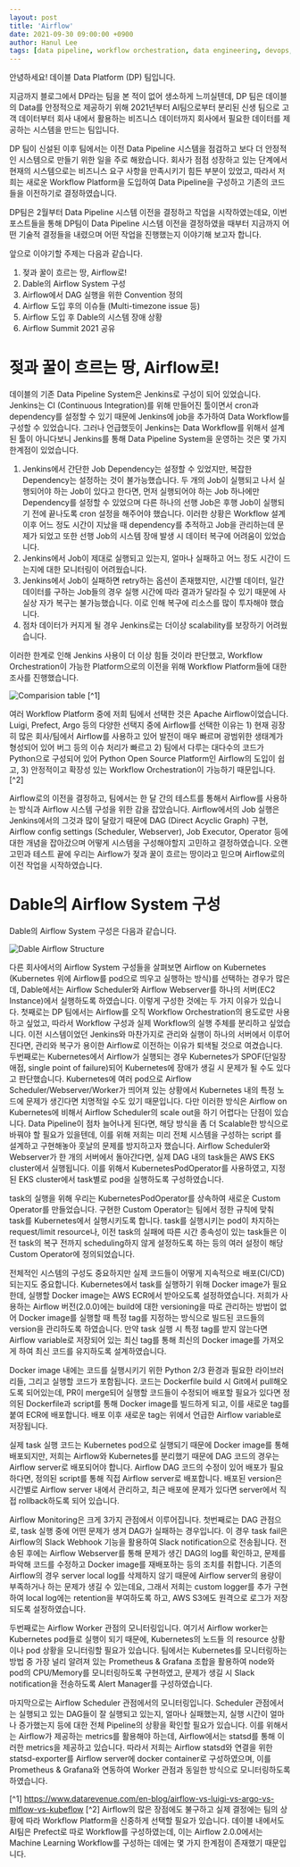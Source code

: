 ```yaml
---
layout: post
title: 'Airflow'
date: 2021-09-30 09:00:00 +0900
author: Hanul Lee
tags: [data pipeline, workflow orchestration, data engineering, devops, airflow, kubernetes]
---
```


안녕하세요! 데이블 Data Platform (DP) 팀입니다.

지금까지 블로그에서 DP라는 팀을 본 적이 없어 생소하게 느끼실텐데, DP 팀은 데이블의 Data를 안정적으로 제공하기 위해 2021년부터 AI팀으로부터
분리된 신생 팀으로 고객 데이터부터 회사 내에서 활용하는 비즈니스 데이터까지 회사에서 필요한 데이터를 제공하는 시스템을 만드는 팀입니다.

DP 팀이 신설된 이후 팀에서는 이전 Data Pipeline 시스템을 점검하고 보다 더 안정적인 시스템으로 만들기 위한 일을 주로 해왔습니다. 회사가
점점 성장하고 있는 단계에서 현재의 시스템으로는 비즈니스 요구 사항을 만족시키기 힘든 부분이 있었고, 따라서 저희는 새로운 Workflow Platform을
도입하여 Data Pipeline을 구성하고 기존의 코드들을 이전하기로 결정하였습니다.

DP팀은 2월부터 Data Pipeline 시스템 이전을 결정하고 작업을 시작하였는데요, 이번 포스트들을 통해 DP팀이 Data Pipeline 시스템 이전을
결정하였을 때부터 지금까지 어떤 기술적 결정들을 내렸으며 어떤 작업을 진행했는지 이야기해 보고자 합니다.

앞으로 이야기할 주제는 다음과 같습니다.

1. 젖과 꿀이 흐르는 땅, Airflow로!
2. Dable의 Airflow System 구성
3. Airflow에서 DAG 실행을 위한 Convention 정의
4. Airflow 도입 후의 이슈들 (Multi-timezone issue 등)
5. Airflow 도입 후 Dable의 시스템 장애 상황
6. Airflow Summit 2021 공유

# 젖과 꿀이 흐르는 땅, Airflow로!
데이블의 기존 Data Pipeline System은 Jenkins로 구성이 되어 있었습니다. Jenkins는 CI (Continuous Integration)를 위해 만들어진 툴이면서
cron과 dependency를 설정할 수 있기 때문에 Jenkins에 job을 추가하여 Data Workflow를 구성할 수 있었습니다.
그러나 언급했듯이 Jenkins는 Data Workflow를 위해서 설계된 툴이 아니다보니 Jenkins를 통해 Data Pipeline System을 운영하는 것은 몇 가지
한계점이 있었습니다.

1. Jenkins에서 간단한 Job Dependency는 설정할 수 있었지만, 복잡한 Dependency는 설정하는 것이 불가능했습니다. 두 개의 Job이 실행되고 나서
실행되어야 하는 Job이 있다고 한다면, 먼저 실행되어야 하는 Job 하나에만 Dependency를 설정할 수 있었으며 다른 하나의 선행 Job은 후행 Job이
실행되기 전에 끝나도록 cron 설정을 해주어야 했습니다. 이러한 상황은 Workflow 설계 이후 어느 정도 시간이 지났을 때 dependency를 추적하고
Job을 관리하는데 문제가 되었고 또한 선행 Job의 시스템 장애 발생 시 데이터 복구에 어려움이 있었습니다.
2. Jenkins에서 Job이 제대로 실행되고 있는지, 얼마나 실패하고 어느 정도 시간이 드는지에 대한 모니터링이 어려웠습니다.
3. Jenkins에서 Job이 실패하면 retry하는 옵션이 존재했지만, 시간별 데이터, 일간 데이터를 구하는 Job들의 경우 실행 시간에 따라 결과가 달라질
수 있기 때문에 사실상 자가 복구는 불가능했습니다. 이로 인해 복구에 리소스를 많이 투자해야 했습니다.
4. 점차 데이터가 커지게 될 경우 Jenkins로는 더이상 scalability를 보장하기 어려웠습니다.

이러한 한계로 인해 Jenkins 사용이 더 이상 힘들 것이라 판단했고, Workflow Orchestration이 가능한 Platform으로의 이전을 위해 Workflow
Platform들에 대한 조사를 진행했습니다.

![Comparision table](/techblog/assets/images/2021-09-30-Airflow-for-Dable-Part-1/1.png) [\^1]

여러 Workflow Platform 중에 저희 팀에서 선택한 것은 Apache Airflow이었습니다. Luigi, Prefect, Argo 등의 다양한 선택지 중에
Airflow를 선택한 이유는 1) 현재 굉장히 많은 회사/팀에서 Airflow를 사용하고 있어 발전이 매우 빠르며 광범위한 생태계가 형성되어 있어 버그
등의 이슈 처리가 빠르고 2) 팀에서 다루는 대다수의 코드가 Python으로 구성되어 있어 Python Open Source Platform인 Airflow의 도입이
쉽고, 3) 안정적이고 확장성 있는 Workflow Orchestration이 가능하기 때문입니다. [\^2]

Airflow로의 이전을 결정하고, 팀에서는 한 달 간의 테스트를 통해서 Airflow를 사용하는 방식과 Airflow 시스템 구성을 위한 감을 잡았습니다.
Airflow에서의 Job 실행은 Jenkins에서의 그것과 많이 달랐기 때문에 DAG (Direct Acyclic Graph) 구현, Airflow config settings
(Scheduler, Webserver), Job Executor, Operator 등에 대한 개념을 잡아갔으며 어떻게 시스템을 구성해야할지 고민하고 결정하였습니다.
오랜 고민과 테스트 끝에 우리는 Airflow가 젖과 꿀이 흐르는 땅이라고 믿으며 Airflow로의 이전 작업을 시작하였습니다.

# Dable의 Airflow System 구성
Dable의 Airflow System 구성은 다음과 같습니다.

![Dable Airflow Structure](/techblog/assets/images/2021-09-30-Airflow-for-Dable-Part-1/2.png)

다른 회사에서의 Airflow System 구성들을 살펴보면 Airflow on Kubernetes (Kubernetes 위에 Airflow를 pod으로 띄우고 실행하는 방식)를
선택하는 경우가 많은데, Dable에서는 Airflow Scheduler와 Airflow Webserver를 하나의 서버(EC2 Instance)에서 실행하도록 하였습니다.
이렇게 구성한 것에는 두 가지 이유가 있습니다. 첫째로는 DP 팀에서는 Airflow를 오직 Workflow Orchestration의 용도로만 사용하고 싶었고,
따라서 Workflow 구성과 실제 Workflow의 실행 주체를 분리하고 싶었습니다. 이전 시스템이었던 Jenkins와 마찬가지로 관리와 실행이 하나의
서버에서 이루어진다면, 관리와 복구가 용이한 Airflow로 이전하는 이유가 퇴색될 것으로 여겼습니다. 
두번째로는 Kubernetes에서 Airflow가 실행되는 경우 Kubernetes가 SPOF(단일장애점, single point of failure)되어 Kubernetes에 장애가
생길 시 문제가 될 수도 있다고 판단했습니다. Kubernetes에 여러 pod으로 Airflow Scheduler/Webserver/Worker가 띄어져 있는 상황에서
Kubernetes 내의 특정 노드에 문제가 생긴다면 치명적일 수도 있기 때문입니다.
다만 이러한 방식은 Airflow on Kubernetes에 비해서 Airflow Scheduler의 scale out을 하기 어렵다는 단점이 있습니다. Data Pipeline이
점차 늘어나게 된다면, 해당 방식을 좀 더 Scalable한 방식으로 바꿔야 할 필요가 있을텐데, 이를 위해 저희는 미리 전체 시스템을 구성하는 script
를 설계하고 구현해놓아 훗날의 문제를 방지하고자 했습니다.
Airflow Scheduler와 Webserver가 한 개의 서버에서 돌아간다면, 실제 DAG 내의 task들은 AWS EKS cluster에서 실행됩니다. 이를 위해서
KubernetesPodOperator를 사용하였고, 지정된 EKS cluster에서 task별로 pod을 실행하도록 구성하였습니다.

task의 실행을 위해 우리는 KubernetesPodOperator를 상속하여 새로운 Custom Operator를 만들었습니다. 구현한 Custom Operator는
팀에서 정한 규칙에 맞춰 task를 Kubernetes에서 실행시키도록 합니다. task를 실행시키는 pod이 차지하는 request/limit resource나, 이전
task의 실패에 따른 시간 종속성이 있는 task들은 이전 task의 복구 전까지 scheduling하지 않게 설정하도록 하는 등의 여러 설정이
해당 Custom Operator에 정의되었습니다.

전체적인 시스템의 구성도 중요하지만 실제 코드들이 어떻게 지속적으로 배포(CI/CD)되는지도 중요합니다. Kubernetes에서 task를 실행하기 위해
Docker image가 필요한데, 실행할 Docker image는 AWS ECR에서 받아오도록 설정하였습니다. 저희가 사용하는 Airflow 버전(2.0.0)에는
build에 대한 versioning을 따로 관리하는 방법이 없어 Docker image를 실행할 때 특정 tag를 지정하는 방식으로 빌드된 코드들의 version을
관리하도록 하였습니다.
만약 task 실행 시 특정 tag를 받지 않는다면 Airflow variable로 저장되어 있는 최신 tag를 통해 최신의 Docker image를 가져오게 하여
최신 코드를 유지하도록 설계하였습니다.

Docker image 내에는 코드를 실행시키기 위한 Python 2/3 환경과 필요한 라이브러리들, 그리고 실행할 코드가 포함됩니다. 코드는 Dockerfile
build 시 Git에서 pull해오도록 되어있는데, PR이 merge되어 실행할 코드들이 수정되어 배포할 필요가 있다면 정의된 Dockerfile과 script를
통해 Docker image를 빌드하게 되고, 이를 새로운 tag를 붙여 ECR에 배포합니다. 배포 이후 새로운 tag는 위에서 언급한 Airflow variable로
저장됩니다.

실제 task 실행 코드는 Kubernetes pod으로 실행되기 때문에 Docker image를 통해 배포되지만, 저희는 Airflow와 Kubernetes를 분리했기
때문에 DAG 코드의 경우는 Airflow server로 배포되어야 합니다. Airflow DAG 코드의 수정이 있어 배포가 필요하다면, 정의된 script를 통해
직접 Airflow server로 배포합니다. 배포된 version은 시간별로 Airflow server 내에서 관리하고, 최근 배포에 문제가 있다면 server에서 직접
rollback하도록 되어 있습니다.

Airflow Monitoring은 크게 3가지 관점에서 이루어집니다. 첫번째로는 DAG 관점으로, task 실행 중에 어떤 문제가 생겨 DAG가 실패하는 경우입니다.
이 경우 task fail은 Airflow의 Slack Webhook 기능을 활용하여 Slack notification으로 전송됩니다. 전송된 후에는 Airflow Webserver를
통해 문제가 생긴 DAG의 log를 확인하고, 문제를 파악해 코드를 수정하고 Docker image를 재배포하는 등의 조치를 취합니다.
기존의 Airflow의 경우 server local log를 삭제하지 않기 때문에 Airflow server의 용량이 부족하거나 하는 문제가 생길 수 있는데요, 그래서
저희는 custom logger를 추가 구현하여 local log에는 retention을 부여하도록 하고, AWS S3에도 원격으로 로그가 저장되도록 설정하였습니다.

두번째로는 Airflow Worker 관점의 모니터링입니다. 여기서 Airflow worker는 Kubernetes pod들로 실행이 되기 때문에, Kubernetes의 노드들
의 resource 상황이나 pod 상황을 모니터링할 필요가 있습니다. 팀에서는 Kubernetes를 모니터링하는 방법 중 가장 널리 알려져 있는 Prometheus
& Grafana 조합을 활용하여 node와 pod의 CPU/Memory를 모니터링하도록 구현하였고, 문제가 생길 시 Slack notification을 전송하도록 Alert
Manager를 구성하였습니다.
  
마지막으로는 Airflow Scheduler 관점에서의 모니터링입니다. Scheduler 관점에서는 실행되고 있는 DAG들이 잘 실행되고 있는지, 얼마나 실패했는지,
실행 시간이 얼마나 증가했는지 등에 대한 전체 Pipeline의 상황을 확인할 필요가 있습니다. 이를 위해서는 Airflow가 제공하는 metrics를 활용해야
하는데, Airflow에서는 statsd를 통해 이러한 metrics을 제공하고 있습니다. 따라서 저희는 Airflow statsd와 연결을 위한 statsd-exporter를
Airflow server에 docker container로 구성하였으며, 이를 Prometheus & Grafana와 연동하여 Worker 관점과 동일한 방식으로 모니터링하도록
하였습니다.


[\^1] https://www.datarevenue.com/en-blog/airflow-vs-luigi-vs-argo-vs-mlflow-vs-kubeflow
[\^2] Airflow의 많은 장점에도 불구하고 실제 결정에는 팀의 상황에 따라 Workflow Platform을 신중하게 선택할 필요가 있습니다. 데이블
내에서도 AI팀은 Prefect로 따로 Workflow를 구성하였는데, 이는 Airflow 2.0.0에서는 Machine Learning Workflow를 구성하는 데에는 몇 가지
한계점이 존재했기 때문입니다.
